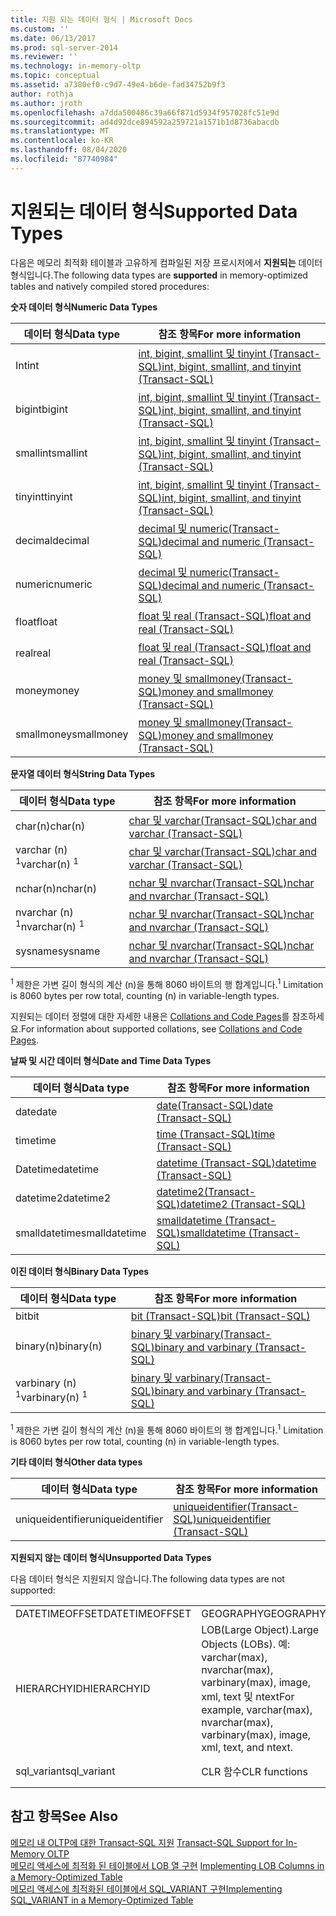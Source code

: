```yaml
---
title: 지원 되는 데이터 형식 | Microsoft Docs
ms.custom: ''
ms.date: 06/13/2017
ms.prod: sql-server-2014
ms.reviewer: ''
ms.technology: in-memory-oltp
ms.topic: conceptual
ms.assetid: a7380ef0-c9d7-49e4-b6de-fad34752b9f3
author: rothja
ms.author: jroth
ms.openlocfilehash: a7dda500486c39a66f871d5934f957028fc51e9d
ms.sourcegitcommit: ad4d92dce894592a259721a1571b1d8736abacdb
ms.translationtype: MT
ms.contentlocale: ko-KR
ms.lasthandoff: 08/04/2020
ms.locfileid: "87740984"
---
```

# <a name="supported-data-types"></a><span data-ttu-id="e2c38-102">지원되는 데이터 형식</span><span class="sxs-lookup"><span data-stu-id="e2c38-102">Supported Data Types</span></span>
  <span data-ttu-id="e2c38-103">다음은 메모리 최적화 테이블과 고유하게 컴파일된 저장 프로시저에서 **지원되는** 데이터 형식입니다.</span><span class="sxs-lookup"><span data-stu-id="e2c38-103">The following data types are **supported** in memory-optimized tables and natively compiled stored procedures:</span></span>  
  
 <span data-ttu-id="e2c38-104">**숫자 데이터 형식**</span><span class="sxs-lookup"><span data-stu-id="e2c38-104">**Numeric Data Types**</span></span>  
  
|<span data-ttu-id="e2c38-105">데이터 형식</span><span class="sxs-lookup"><span data-stu-id="e2c38-105">Data type</span></span>|<span data-ttu-id="e2c38-106">참조 항목</span><span class="sxs-lookup"><span data-stu-id="e2c38-106">For more information</span></span>|  
|---------------|--------------------------|  
|<span data-ttu-id="e2c38-107">Int</span><span class="sxs-lookup"><span data-stu-id="e2c38-107">int</span></span>|[<span data-ttu-id="e2c38-108">int, bigint, smallint 및 tinyint &#40;Transact-SQL&#41;</span><span class="sxs-lookup"><span data-stu-id="e2c38-108">int, bigint, smallint, and tinyint &#40;Transact-SQL&#41;</span></span>](/sql/t-sql/data-types/int-bigint-smallint-and-tinyint-transact-sql)|  
|<span data-ttu-id="e2c38-109">bigint</span><span class="sxs-lookup"><span data-stu-id="e2c38-109">bigint</span></span>|[<span data-ttu-id="e2c38-110">int, bigint, smallint 및 tinyint &#40;Transact-SQL&#41;</span><span class="sxs-lookup"><span data-stu-id="e2c38-110">int, bigint, smallint, and tinyint &#40;Transact-SQL&#41;</span></span>](/sql/t-sql/data-types/int-bigint-smallint-and-tinyint-transact-sql)|  
|<span data-ttu-id="e2c38-111">smallint</span><span class="sxs-lookup"><span data-stu-id="e2c38-111">smallint</span></span>|[<span data-ttu-id="e2c38-112">int, bigint, smallint 및 tinyint &#40;Transact-SQL&#41;</span><span class="sxs-lookup"><span data-stu-id="e2c38-112">int, bigint, smallint, and tinyint &#40;Transact-SQL&#41;</span></span>](/sql/t-sql/data-types/int-bigint-smallint-and-tinyint-transact-sql)|  
|<span data-ttu-id="e2c38-113">tinyint</span><span class="sxs-lookup"><span data-stu-id="e2c38-113">tinyint</span></span>|[<span data-ttu-id="e2c38-114">int, bigint, smallint 및 tinyint &#40;Transact-SQL&#41;</span><span class="sxs-lookup"><span data-stu-id="e2c38-114">int, bigint, smallint, and tinyint &#40;Transact-SQL&#41;</span></span>](/sql/t-sql/data-types/int-bigint-smallint-and-tinyint-transact-sql)|  
|<span data-ttu-id="e2c38-115">decimal</span><span class="sxs-lookup"><span data-stu-id="e2c38-115">decimal</span></span>|[<span data-ttu-id="e2c38-116">decimal 및 numeric&#40;Transact-SQL&#41;</span><span class="sxs-lookup"><span data-stu-id="e2c38-116">decimal and numeric &#40;Transact-SQL&#41;</span></span>](/sql/t-sql/data-types/decimal-and-numeric-transact-sql)|  
|<span data-ttu-id="e2c38-117">numeric</span><span class="sxs-lookup"><span data-stu-id="e2c38-117">numeric</span></span>|[<span data-ttu-id="e2c38-118">decimal 및 numeric&#40;Transact-SQL&#41;</span><span class="sxs-lookup"><span data-stu-id="e2c38-118">decimal and numeric &#40;Transact-SQL&#41;</span></span>](/sql/t-sql/data-types/decimal-and-numeric-transact-sql)|  
|<span data-ttu-id="e2c38-119">float</span><span class="sxs-lookup"><span data-stu-id="e2c38-119">float</span></span>|[<span data-ttu-id="e2c38-120">float 및 real &#40;Transact-SQL&#41;</span><span class="sxs-lookup"><span data-stu-id="e2c38-120">float and real &#40;Transact-SQL&#41;</span></span>](/sql/t-sql/data-types/float-and-real-transact-sql)|  
|<span data-ttu-id="e2c38-121">real</span><span class="sxs-lookup"><span data-stu-id="e2c38-121">real</span></span>|[<span data-ttu-id="e2c38-122">float 및 real &#40;Transact-SQL&#41;</span><span class="sxs-lookup"><span data-stu-id="e2c38-122">float and real &#40;Transact-SQL&#41;</span></span>](/sql/t-sql/data-types/float-and-real-transact-sql)|  
|<span data-ttu-id="e2c38-123">money</span><span class="sxs-lookup"><span data-stu-id="e2c38-123">money</span></span>|[<span data-ttu-id="e2c38-124">money 및 smallmoney&#40;Transact-SQL&#41;</span><span class="sxs-lookup"><span data-stu-id="e2c38-124">money and smallmoney &#40;Transact-SQL&#41;</span></span>](/sql/t-sql/data-types/money-and-smallmoney-transact-sql)|  
|<span data-ttu-id="e2c38-125">smallmoney</span><span class="sxs-lookup"><span data-stu-id="e2c38-125">smallmoney</span></span>|[<span data-ttu-id="e2c38-126">money 및 smallmoney&#40;Transact-SQL&#41;</span><span class="sxs-lookup"><span data-stu-id="e2c38-126">money and smallmoney &#40;Transact-SQL&#41;</span></span>](/sql/t-sql/data-types/money-and-smallmoney-transact-sql)|  
  
 <span data-ttu-id="e2c38-127">**문자열 데이터 형식**</span><span class="sxs-lookup"><span data-stu-id="e2c38-127">**String Data Types**</span></span>  
  
|<span data-ttu-id="e2c38-128">데이터 형식</span><span class="sxs-lookup"><span data-stu-id="e2c38-128">Data type</span></span>|<span data-ttu-id="e2c38-129">참조 항목</span><span class="sxs-lookup"><span data-stu-id="e2c38-129">For more information</span></span>|  
|---------------|--------------------------|  
|<span data-ttu-id="e2c38-130">char(n)</span><span class="sxs-lookup"><span data-stu-id="e2c38-130">char(n)</span></span>|[<span data-ttu-id="e2c38-131">char 및 varchar&#40;Transact-SQL&#41;</span><span class="sxs-lookup"><span data-stu-id="e2c38-131">char and varchar &#40;Transact-SQL&#41;</span></span>](/sql/t-sql/data-types/char-and-varchar-transact-sql)|  
|<span data-ttu-id="e2c38-132">varchar (n) <sup>1</sup></span><span class="sxs-lookup"><span data-stu-id="e2c38-132">varchar(n) <sup>1</sup></span></span>|[<span data-ttu-id="e2c38-133">char 및 varchar&#40;Transact-SQL&#41;</span><span class="sxs-lookup"><span data-stu-id="e2c38-133">char and varchar &#40;Transact-SQL&#41;</span></span>](/sql/t-sql/data-types/char-and-varchar-transact-sql)|  
|<span data-ttu-id="e2c38-134">nchar(n)</span><span class="sxs-lookup"><span data-stu-id="e2c38-134">nchar(n)</span></span>|[<span data-ttu-id="e2c38-135">nchar 및 nvarchar&#40;Transact-SQL&#41;</span><span class="sxs-lookup"><span data-stu-id="e2c38-135">nchar and nvarchar &#40;Transact-SQL&#41;</span></span>](/sql/t-sql/data-types/nchar-and-nvarchar-transact-sql)|  
|<span data-ttu-id="e2c38-136">nvarchar (n) <sup>1</sup></span><span class="sxs-lookup"><span data-stu-id="e2c38-136">nvarchar(n) <sup>1</sup></span></span>|[<span data-ttu-id="e2c38-137">nchar 및 nvarchar&#40;Transact-SQL&#41;</span><span class="sxs-lookup"><span data-stu-id="e2c38-137">nchar and nvarchar &#40;Transact-SQL&#41;</span></span>](/sql/t-sql/data-types/nchar-and-nvarchar-transact-sql)|  
|<span data-ttu-id="e2c38-138">sysname</span><span class="sxs-lookup"><span data-stu-id="e2c38-138">sysname</span></span>|[<span data-ttu-id="e2c38-139">nchar 및 nvarchar&#40;Transact-SQL&#41;</span><span class="sxs-lookup"><span data-stu-id="e2c38-139">nchar and nvarchar &#40;Transact-SQL&#41;</span></span>](/sql/t-sql/data-types/nchar-and-nvarchar-transact-sql)|  
  
 <span data-ttu-id="e2c38-140"><sup>1</sup> 제한은 가변 길이 형식의 계산 (n)을 통해 8060 바이트의 행 합계입니다.</span><span class="sxs-lookup"><span data-stu-id="e2c38-140"><sup>1</sup> Limitation is 8060 bytes per row total, counting (n) in variable-length types.</span></span>  
  
 <span data-ttu-id="e2c38-141">지원되는 데이터 정렬에 대한 자세한 내용은 [Collations and Code Pages](../../database-engine/collations-and-code-pages.md)를 참조하세요.</span><span class="sxs-lookup"><span data-stu-id="e2c38-141">For information about supported collations, see [Collations and Code Pages](../../database-engine/collations-and-code-pages.md).</span></span>  
  
 <span data-ttu-id="e2c38-142">**날짜 및 시간 데이터 형식**</span><span class="sxs-lookup"><span data-stu-id="e2c38-142">**Date and Time Data Types**</span></span>  
  
|<span data-ttu-id="e2c38-143">데이터 형식</span><span class="sxs-lookup"><span data-stu-id="e2c38-143">Data type</span></span>|<span data-ttu-id="e2c38-144">참조 항목</span><span class="sxs-lookup"><span data-stu-id="e2c38-144">For more information</span></span>|  
|---------------|--------------------------|  
|<span data-ttu-id="e2c38-145">date</span><span class="sxs-lookup"><span data-stu-id="e2c38-145">date</span></span>|[<span data-ttu-id="e2c38-146">date&#40;Transact-SQL&#41;</span><span class="sxs-lookup"><span data-stu-id="e2c38-146">date &#40;Transact-SQL&#41;</span></span>](/sql/t-sql/data-types/date-transact-sql)|  
|<span data-ttu-id="e2c38-147">time</span><span class="sxs-lookup"><span data-stu-id="e2c38-147">time</span></span>|[<span data-ttu-id="e2c38-148">time &#40;Transact-SQL&#41;</span><span class="sxs-lookup"><span data-stu-id="e2c38-148">time &#40;Transact-SQL&#41;</span></span>](/sql/t-sql/data-types/time-transact-sql)|  
|<span data-ttu-id="e2c38-149">Datetime</span><span class="sxs-lookup"><span data-stu-id="e2c38-149">datetime</span></span>|[<span data-ttu-id="e2c38-150">datetime &#40;Transact-SQL&#41;</span><span class="sxs-lookup"><span data-stu-id="e2c38-150">datetime &#40;Transact-SQL&#41;</span></span>](/sql/t-sql/data-types/datetime-transact-sql)|  
|<span data-ttu-id="e2c38-151">datetime2</span><span class="sxs-lookup"><span data-stu-id="e2c38-151">datetime2</span></span>|[<span data-ttu-id="e2c38-152">datetime2&#40;Transact-SQL&#41;</span><span class="sxs-lookup"><span data-stu-id="e2c38-152">datetime2 &#40;Transact-SQL&#41;</span></span>](/sql/t-sql/data-types/datetime2-transact-sql)|  
|<span data-ttu-id="e2c38-153">smalldatetime</span><span class="sxs-lookup"><span data-stu-id="e2c38-153">smalldatetime</span></span>|[<span data-ttu-id="e2c38-154">smalldatetime &#40;Transact-SQL&#41;</span><span class="sxs-lookup"><span data-stu-id="e2c38-154">smalldatetime &#40;Transact-SQL&#41;</span></span>](/sql/t-sql/data-types/smalldatetime-transact-sql)|  
  
 <span data-ttu-id="e2c38-155">**이진 데이터 형식**</span><span class="sxs-lookup"><span data-stu-id="e2c38-155">**Binary Data Types**</span></span>  
  
|<span data-ttu-id="e2c38-156">데이터 형식</span><span class="sxs-lookup"><span data-stu-id="e2c38-156">Data type</span></span>|<span data-ttu-id="e2c38-157">참조 항목</span><span class="sxs-lookup"><span data-stu-id="e2c38-157">For more information</span></span>|  
|---------------|--------------------------|  
|<span data-ttu-id="e2c38-158">bit</span><span class="sxs-lookup"><span data-stu-id="e2c38-158">bit</span></span>|[<span data-ttu-id="e2c38-159">bit &#40;Transact-SQL&#41;</span><span class="sxs-lookup"><span data-stu-id="e2c38-159">bit &#40;Transact-SQL&#41;</span></span>](/sql/t-sql/data-types/bit-transact-sql)|  
|<span data-ttu-id="e2c38-160">binary(n)</span><span class="sxs-lookup"><span data-stu-id="e2c38-160">binary(n)</span></span>|[<span data-ttu-id="e2c38-161">binary 및 varbinary&#40;Transact-SQL&#41;</span><span class="sxs-lookup"><span data-stu-id="e2c38-161">binary and varbinary &#40;Transact-SQL&#41;</span></span>](/sql/t-sql/data-types/binary-and-varbinary-transact-sql)|  
|<span data-ttu-id="e2c38-162">varbinary (n) <sup>1</sup></span><span class="sxs-lookup"><span data-stu-id="e2c38-162">varbinary(n) <sup>1</sup></span></span>|[<span data-ttu-id="e2c38-163">binary 및 varbinary&#40;Transact-SQL&#41;</span><span class="sxs-lookup"><span data-stu-id="e2c38-163">binary and varbinary &#40;Transact-SQL&#41;</span></span>](/sql/t-sql/data-types/binary-and-varbinary-transact-sql)|  
  
 <span data-ttu-id="e2c38-164"><sup>1</sup> 제한은 가변 길이 형식의 계산 (n)을 통해 8060 바이트의 행 합계입니다.</span><span class="sxs-lookup"><span data-stu-id="e2c38-164"><sup>1</sup> Limitation is 8060 bytes per row total, counting (n) in variable-length types.</span></span>  
  
 <span data-ttu-id="e2c38-165">**기타 데이터 형식**</span><span class="sxs-lookup"><span data-stu-id="e2c38-165">**Other data types**</span></span>  
  
|<span data-ttu-id="e2c38-166">데이터 형식</span><span class="sxs-lookup"><span data-stu-id="e2c38-166">Data type</span></span>|<span data-ttu-id="e2c38-167">참조 항목</span><span class="sxs-lookup"><span data-stu-id="e2c38-167">For more information</span></span>|  
|---------------|--------------------------|  
|<span data-ttu-id="e2c38-168">uniqueidentifier</span><span class="sxs-lookup"><span data-stu-id="e2c38-168">uniqueidentifier</span></span>|[<span data-ttu-id="e2c38-169">uniqueidentifier&#40;Transact-SQL&#41;</span><span class="sxs-lookup"><span data-stu-id="e2c38-169">uniqueidentifier &#40;Transact-SQL&#41;</span></span>](/sql/t-sql/data-types/uniqueidentifier-transact-sql)|  
  
 <span data-ttu-id="e2c38-170">**지원되지 않는 데이터 형식**</span><span class="sxs-lookup"><span data-stu-id="e2c38-170">**Unsupported Data Types**</span></span>  
  
 <span data-ttu-id="e2c38-171">다음 데이터 형식은 지원되지 않습니다.</span><span class="sxs-lookup"><span data-stu-id="e2c38-171">The following data types are not supported:</span></span>  
  
||||  
|-|-|-|  
|<span data-ttu-id="e2c38-172">DATETIMEOFFSET</span><span class="sxs-lookup"><span data-stu-id="e2c38-172">DATETIMEOFFSET</span></span>|<span data-ttu-id="e2c38-173">GEOGRAPHY</span><span class="sxs-lookup"><span data-stu-id="e2c38-173">GEOGRAPHY</span></span>|<span data-ttu-id="e2c38-174">GEOMETRY</span><span class="sxs-lookup"><span data-stu-id="e2c38-174">GEOMETRY</span></span>|  
|<span data-ttu-id="e2c38-175">HIERARCHYID</span><span class="sxs-lookup"><span data-stu-id="e2c38-175">HIERARCHYID</span></span>|<span data-ttu-id="e2c38-176">LOB(Large Object).</span><span class="sxs-lookup"><span data-stu-id="e2c38-176">Large Objects (LOBs).</span></span> <span data-ttu-id="e2c38-177">예: varchar(max), nvarchar(max), varbinary(max), image, xml, text 및 ntext</span><span class="sxs-lookup"><span data-stu-id="e2c38-177">For example, varchar(max), nvarchar(max), varbinary(max), image, xml, text, and ntext.</span></span>|<span data-ttu-id="e2c38-178">ROWVERSION</span><span class="sxs-lookup"><span data-stu-id="e2c38-178">ROWVERSION</span></span>|  
|<span data-ttu-id="e2c38-179">sql_variant</span><span class="sxs-lookup"><span data-stu-id="e2c38-179">sql_variant</span></span>|<span data-ttu-id="e2c38-180">CLR 함수</span><span class="sxs-lookup"><span data-stu-id="e2c38-180">CLR functions</span></span>|<span data-ttu-id="e2c38-181">UDT(사용자 정의 형식)</span><span class="sxs-lookup"><span data-stu-id="e2c38-181">User-defined types (UDTs)</span></span>|  
  
## <a name="see-also"></a><span data-ttu-id="e2c38-182">참고 항목</span><span class="sxs-lookup"><span data-stu-id="e2c38-182">See Also</span></span>  
 <span data-ttu-id="e2c38-183">[메모리 내 OLTP에 대한 Transact-SQL 지원](transact-sql-support-for-in-memory-oltp.md) </span><span class="sxs-lookup"><span data-stu-id="e2c38-183">[Transact-SQL Support for In-Memory OLTP](transact-sql-support-for-in-memory-oltp.md) </span></span>  
 <span data-ttu-id="e2c38-184">[메모리 액세스에 최적화 된 테이블에서 LOB 열 구현](../../database-engine/implementing-lob-columns-in-a-memory-optimized-table.md) </span><span class="sxs-lookup"><span data-stu-id="e2c38-184">[Implementing LOB Columns in a Memory-Optimized Table](../../database-engine/implementing-lob-columns-in-a-memory-optimized-table.md) </span></span>  
 [<span data-ttu-id="e2c38-185">메모리 액세스에 최적화된 테이블에서 SQL_VARIANT 구현</span><span class="sxs-lookup"><span data-stu-id="e2c38-185">Implementing SQL_VARIANT in a Memory-Optimized Table</span></span>](implementing-sql-variant-in-a-memory-optimized-table.md)  
  
  
